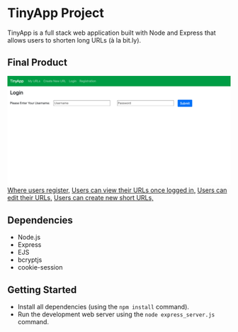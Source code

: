 # TinyApp Project

TinyApp is a full stack web application built with Node and Express that allows users to shorten long URLs (à la bit.ly).

## Final Product

!["User login page,"](https://github.com/stephsteph123/tinyapp/blob/main/docs/login_page.png)
[Where users register,](https://github.com/stephsteph123/tinyapp/blob/main/docs/reg_page.png)
[Users can view their URLs once logged in,](https://github.com/stephsteph123/tinyapp/blob/main/docs/my_urls.png)
[Users can edit their URLs,](https://github.com/stephsteph123/tinyapp/blob/main/docs/edit_long_url.png)
[Users can create new short URLs,](https://github.com/stephsteph123/tinyapp/blob/main/docs/create_new_url.png)

## Dependencies

- Node.js
- Express
- EJS
- bcryptjs
- cookie-session

## Getting Started

- Install all dependencies (using the `npm install` command).
- Run the development web server using the `node express_server.js` command.